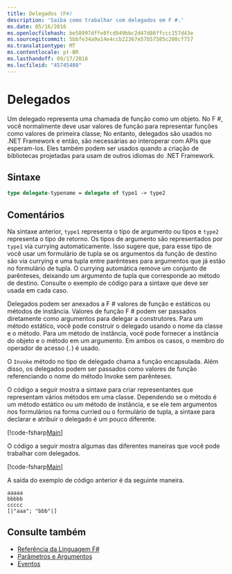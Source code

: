 ```yaml
---
title: Delegados (F#)
description: 'Saiba como trabalhar com delegados em F #.'
ms.date: 05/16/2016
ms.openlocfilehash: be58997dffe8fcd949bbc2d47d86ffccc157d43e
ms.sourcegitcommit: 5bbfe34a9a14e4ccb22367e57b57585c208cf757
ms.translationtype: MT
ms.contentlocale: pt-BR
ms.lasthandoff: 09/17/2018
ms.locfileid: "45745488"
---
```

# <a name="delegates"></a>Delegados

Um delegado representa uma chamada de função como um objeto. No F #, você normalmente deve usar valores de função para representar funções como valores de primeira classe; No entanto, delegados são usados no .NET Framework e então, são necessárias ao interoperar com APIs que esperam-los. Eles também podem ser usados quando a criação de bibliotecas projetadas para usam de outros idiomas do .NET Framework.

## <a name="syntax"></a>Sintaxe

```fsharp
type delegate-typename = delegate of type1 -> type2
```

## <a name="remarks"></a>Comentários

Na sintaxe anterior, `type1` representa o tipo de argumento ou tipos e `type2` representa o tipo de retorno. Os tipos de argumento são representados por `type1` via currying automaticamente. Isso sugere que, para esse tipo de você usar um formulário de tupla se os argumentos da função de destino são via currying e uma tupla entre parênteses para argumentos que já estão no formulário de tupla. O currying automática remove um conjunto de parênteses, deixando um argumento de tupla que corresponde ao método de destino. Consulte o exemplo de código para a sintaxe que deve ser usada em cada caso.

Delegados podem ser anexados a F # valores de função e estáticos ou métodos de instância. Valores de função F # podem ser passados diretamente como argumentos para delegar a construtores. Para um método estático, você pode construir o delegado usando o nome da classe e o método. Para um método de instância, você pode fornecer a instância do objeto e o método em um argumento. Em ambos os casos, o membro do operador de acesso (`.`) é usado.

O `Invoke` método no tipo de delegado chama a função encapsulada. Além disso, os delegados podem ser passados como valores de função referenciando o nome do método Invoke sem parênteses.

O código a seguir mostra a sintaxe para criar representantes que representam vários métodos em uma classe. Dependendo se o método é um método estático ou um método de instância, e se ele tem argumentos nos formulários na forma curried ou o formulário de tupla, a sintaxe para declarar e atribuir o delegado é um pouco diferente.

[!code-fsharp[Main](../../../samples/snippets/fsharp/lang-ref-2/snippet4201.fs)]

O código a seguir mostra algumas das diferentes maneiras que você pode trabalhar com delegados.

[!code-fsharp[Main](../../../samples/snippets/fsharp/lang-ref-2/snippet4202.fs)]

A saída do exemplo de código anterior é da seguinte maneira.

```console
aaaaa
bbbbb
ccccc
[|"aaa"; "bbb"|]
```

## <a name="see-also"></a>Consulte também

- [Referência da Linguagem F#](index.md)
- [Parâmetros e Argumentos](parameters-and-arguments.md)
- [Eventos](members/events.md)
